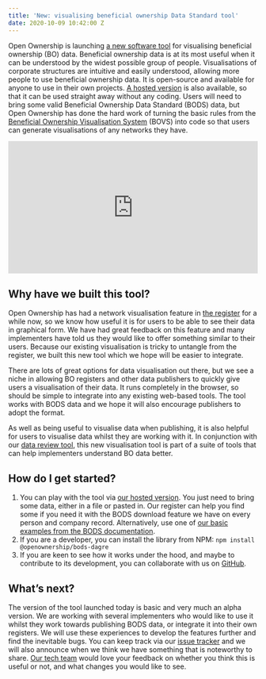 ```yaml
---
title: 'New: visualising beneficial ownership Data Standard tool'
date: 2020-10-09 10:42:00 Z
---
```


Open Ownership is launching [a new software tool](https://github.com/openownership/visualisation-tool) for visualising beneficial ownership (BO) data. Beneficial ownership data is at its most useful when it can be understood by the widest possible group of people. Visualisations of corporate structures are intuitive and easily understood, allowing more people to use beneficial ownership data. It is open-source and available for anyone to use in their own projects. [A hosted version](https://www.openownership.org/visualisation/visualisation-tool/) is also available, so that it can be used straight away without any coding. Users will need to bring some valid Beneficial Ownership Data Standard (BODS) data, but Open Ownership has done the hard work of turning the basic rules from the [Beneficial Ownership Visualisation System](https://openownership.org/visualisation) (BOVS) into code so that users can generate visualisations of any networks they have.

<div style="width:100%;height:0;padding-bottom:53%;position:relative;"><iframe src="https://giphy.com/embed/WMkIesB8F61Cl8zpnK" width="100%" height="100%" style="position:absolute" frameBorder="0" class="giphy-embed" allowFullScreen></iframe></div>

## Why have we built this tool?

Open Ownership has had a network visualisation feature in [the register](https://register.openownership.org) for a while now, so we know how useful it is for users to be able to see their data in graphical form. We have had great feedback on this feature and many implementers have told us they would like to offer something similar to their users. Because our existing visualisation is tricky to untangle from the register, we built this new tool which we hope will be easier to integrate.

There are lots of great options for data visualisation out there, but we see a niche in allowing BO registers and other data publishers to quickly give users a visualisation of their data. It runs completely in the browser, so should be simple to integrate into any existing web-based tools. The tool works with BODS data and we hope it will also encourage publishers to adopt the format.

As well as being useful to visualise data when publishing, it is also helpful for users to visualise data whilst they are working with it. In conjunction with our [data review tool](https://datareview.openownership.org/), this new visualisation tool is part of a suite of tools that can help implementers understand BO data better.

## How do I get started?

1. You can play with the tool via [our hosted version](https://www.openownership.org/visualisation/visualisation-tool/). You just need to bring some data, either in a file or pasted in. Our register can help you find some if you need it with the BODS download feature we have on every person and company record. Alternatively, use one of [our basic examples from the BODS documentation](http://standard.openownership.org/en/0.2.0/examples/index.html).
2. If you are a developer, you can install the library from NPM: 
`npm install @openownership/bods-dagre`
3. If you are keen to see how it works under the hood, and maybe to contribute to its development, you can collaborate with us on [GitHub](https://github.com/openownership/visualisation-tool).

## What’s next?

The version of the tool launched today is basic and very much an alpha version. We are working with several implementers who would like to use it whilst they work towards publishing BODS data, or integrate it into their own registers. We will use these experiences to develop the features further and find the inevitable bugs. You can keep track via our [issue tracker](https://github.com/openownership/visualisation-tool/issues) and we will also announce when we think we have something that is noteworthy to share. [Our tech team](mailto:tech@openownership.org) would love your feedback on whether you think this is useful or not, and what changes you would like to see.
